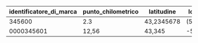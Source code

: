 | identificatore_di_marca | punto_chilometrico | latitudine | longitudine |
| --- | --- | --- | --- |
| 345600 | 2.3 | 43,2345678 | (5,1234567) |
| 0000345601 | 12,56 | 43,345 | -5,2345678 |

